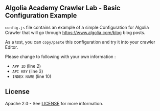 ## Algolia Academy Crawler Lab - Basic Configuration Example
`config.js` file contains an example of a simple Configuration for Algolia Crawler that will go through https://www.algolia.com/blog blog posts.

As a test, you can `copy/paste` this configuration and try it into your crawler Editor.

Please change to following with your own information :

- `APP ID` (line 2)
- `API KEY` (line 3)
- `INDEX NAME` (line 10)

## License
Apache 2.0 - See [LICENSE](https://github.com/algolia/academy-crawler-lab/blob/main/LICENSE) for more information.
